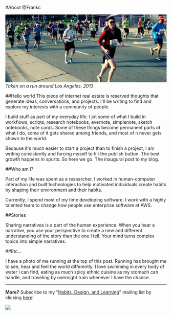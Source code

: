 #About @Frankc

![Taken on a run around Los Angeles. 2013](run.jpg "Running")  
*Taken on a run around Los Angeles. 2013*

##Hello world
This piece of internet real estate is reserved thoughts that generate ideas, conversations, and projects. I'll be writing to find and explore my interests with a community of people.

I build stuff as part of my everyday life. I jot some of what I build in workflows, scripts, research notebooks, evernote, simplenote, sketch notebooks, note cards. Some of these things become permanent parts of what I do, some of it gets shared among friends, and most of it never gets shown to the world.

Because it's much easier to start a project than to finish a project, I am writing consistently and forcing myself to hit the publish button. The best growth happens in spurts. So here we go. The inaugural post to my blog.

##Who am I?

Part of my life was spent as a researcher. I worked in human-computer interaction and built technologies to help motivated individuals create habits by shaping their environment and their habits.

Currently, I spend most of my time developing software. I work with a highly talented team to change how people use enterprise software at AWS.

##Stories

Sharing narratives is a part of the human experience. When you hear a narrative, you use your perspective to create a new and different understanding of the story than the one I tell. Your mind turns complex topics into simple narratives.

##Etc…

I have a photo of me running at the top of this post. Running has brought me to see, hear and feel the world differently. I love swimming in every body of water I can find, eating as much spicy ethnic cuisine as my stomach can handle, and traveling by overnight train whenever I have the chance.

-----------

**More?** Subscribe to my "[Habits, Design, and Learning](https://tinyletter.com/frankc)" mailing list by clicking [here](https://tinyletter.com/frankc)!

![](https://ga-beacon.appspot.com/UA-36961797-1/sheets/2014-may-hello-world)
